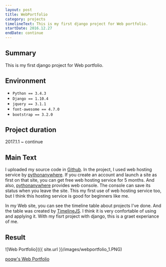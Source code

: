 ```yaml
---
layout: post
title: WebPortfolio
category: projects
timelineText: This is my first django project for Web portfolio.
startDate: 2016.12.27
endDate: continue
---
```


## Summary
This is my first django project for Web portfolio.

## Environment
+ `Python == 3.4.3`
+ `Django == 1.10.4`
+ `jquery == 3.1.1`
+ `font-awesome == 4.7.0`
+ `bootstrap == 3.2.0`

## Project duration
2017.1.1 ~ continue

## Main Text
I uploaded my source code in [Github](https://github.com/poqw/portfolio).
In the project, I used web hosting service by [pythonanywhere](pythonanywhere.com). 
If you create an account and launch a site as first on that site, you can get free web hosting service for 5 months.
And also, [pythonanywhere](pythonanywhere.com) provides web console. The console can save its status when you leave the site.
This my first use of web hosting service too, but I think this hosting service is good for beginners like me.

In my Web site, you can see the timeline table about projects I've done. And the table was created by [TimelineJS](https://timeline.knightlab.com/). I think it is very confortable of using and applying it.
With my fisrt project with django, this is a graet experiance of me.

## Result

![Web Portfolio]({{ site.url }}/images/webportfolio_1.PNG)

[poqw's Web Portfolio](http://poqw.pythonanywhere.com)





